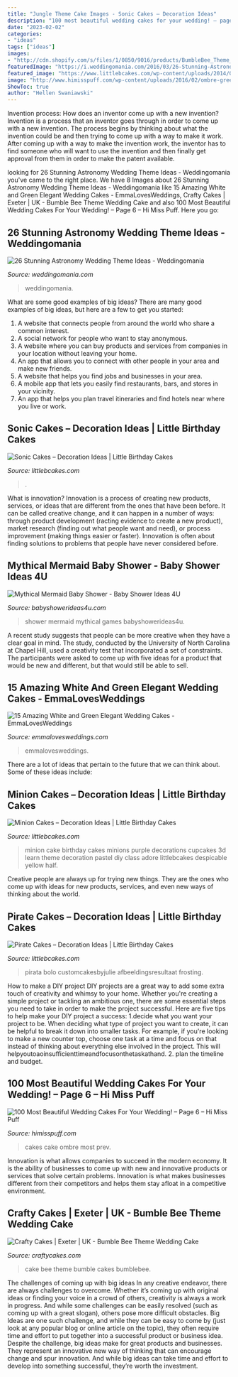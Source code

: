 ```yaml
---
title: "Jungle Theme Cake Images - Sonic Cakes – Decoration Ideas"
description: "100 most beautiful wedding cakes for your wedding! – page 6 – hi miss puff"
date: "2023-02-02"
categories:
- "ideas"
tags: ["ideas"]
images:
- "http://cdn.shopify.com/s/files/1/0850/9016/products/BumbleBee_Theme_Wedding_Cake_grande.JPG?v=1541264456"
featuredImage: "https://i.weddingomania.com/2016/03/26-Stunning-Astronomy-Wedding-Theme-Ideas-20.jpg"
featured_image: "https://www.littlebcakes.com/wp-content/uploads/2014/05/Sonic-Cakes-Images.jpg"
image: "http://www.himisspuff.com/wp-content/uploads/2016/02/ombre-green-wedding-cake.jpg"
ShowToc: true
author: "Hellen Swaniawski"
---
```



Invention process: How does an inventor come up with a new invention?
Invention is a process that an inventor goes through in order to come up with a new invention. The process begins by thinking about what the invention could be and then trying to come up with a way to make it work. After coming up with a way to make the invention work, the inventor has to find someone who will want to use the invention and then finally get approval from them in order to make the patent available.

	

		
looking for 26 Stunning Astronomy Wedding Theme Ideas - Weddingomania you've came to the right place. We have 8 Images about 26 Stunning Astronomy Wedding Theme Ideas - Weddingomania like 15 Amazing White and Green Elegant Wedding Cakes - EmmaLovesWeddings, Crafty Cakes | Exeter | UK - Bumble Bee Theme Wedding Cake and also 100 Most Beautiful Wedding Cakes For Your Wedding! – Page 6 – Hi Miss Puff. Here you go:
		
    
## 26 Stunning Astronomy Wedding Theme Ideas - Weddingomania

<img loading=lazy src="https://i.weddingomania.com/2016/03/26-Stunning-Astronomy-Wedding-Theme-Ideas-20.jpg" onerror="this.onerror=null;this.src='https://tse4.mm.bing.net/th?id=OIP.mWYaAoUP9uCfLFNX35iviQAAAA&amp;pid=15.1';" alt="26 Stunning Astronomy Wedding Theme Ideas - Weddingomania">

_Source: weddingomania.com_

>weddingomania. 

	

What are some good examples of big ideas?
There are many good examples of big ideas, but here are a few to get you started:
1. A website that connects people from around the world who share a common interest. 
2. A social network for people who want to stay anonymous. 
3. A website where you can buy products and services from companies in your location without leaving your home. 
4. An app that allows you to connect with other people in your area and make new friends. 
5. A website that helps you find jobs and businesses in your area. 
6. A mobile app that lets you easily find restaurants, bars, and stores in your vicinity. 
7. An app that helps you plan travel itineraries and find hotels near where you live or work.

    
## Sonic Cakes – Decoration Ideas | Little Birthday Cakes

<img loading=lazy src="https://www.littlebcakes.com/wp-content/uploads/2014/05/Sonic-Cakes-Images.jpg" onerror="this.onerror=null;this.src='https://tse2.mm.bing.net/th?id=OIP.FXqUi1_9AJ084J4nsdJzHwHaJ4&amp;pid=15.1';" alt="Sonic Cakes – Decoration Ideas | Little Birthday Cakes">

_Source: littlebcakes.com_

>. 

	

What is innovation?
Innovation is a process of creating new products, services, or ideas that are different from the ones that have been before. It can be called creative change, and it can happen in a number of ways: through product development (racting evidence to create a new product), market research (finding out what people want and need), or process improvement (making things easier or faster). Innovation is often about finding solutions to problems that people have never considered before.

    
## Mythical Mermaid Baby Shower - Baby Shower Ideas 4U

<img loading=lazy src="https://babyshowerideas4u.com/wp-content/uploads/2016/06/Mythical-Mermaid-Baby-Shower-Guest-Seating.jpg" onerror="this.onerror=null;this.src='https://tse2.mm.bing.net/th?id=OIP.OAEAXlPq3mFtBHPBhCIetgHaKP&amp;pid=15.1';" alt="Mythical Mermaid Baby Shower - Baby Shower Ideas 4U">

_Source: babyshowerideas4u.com_

>shower mermaid mythical games babyshowerideas4u. 

	

A recent study suggests that people can be more creative when they have a clear goal in mind. The study, conducted by the University of North Carolina at Chapel Hill, used a creativity test that incorporated a set of constraints. The participants were asked to come up with five ideas for a product that would be new and different, but that would still be able to sell.

    
## 15 Amazing White And Green Elegant Wedding Cakes - EmmaLovesWeddings

<img loading=lazy src="http://emmalovesweddings.com/wp-content/uploads/2018/04/simple-greens-and-white-flowers-wedding-cake-560x769.jpg" onerror="this.onerror=null;this.src='https://tse1.mm.bing.net/th?id=OIP.0vSkvcFyfy_SvWOaicharAHaKK&amp;pid=15.1';" alt="15 Amazing White and Green Elegant Wedding Cakes - EmmaLovesWeddings">

_Source: emmalovesweddings.com_

>emmalovesweddings. 

	

There are a lot of ideas that pertain to the future that we can think about. Some of these ideas include: 

    
## Minion Cakes – Decoration Ideas | Little Birthday Cakes

<img loading=lazy src="https://www.littlebcakes.com/wp-content/uploads/2014/02/Minion-Cake.jpg" onerror="this.onerror=null;this.src='https://tse2.mm.bing.net/th?id=OIP.VbXR6RYviWBmh6kBs5nCUwHaKo&amp;pid=15.1';" alt="Minion Cakes – Decoration Ideas | Little Birthday Cakes">

_Source: littlebcakes.com_

>minion cake birthday cakes minions purple decorations cupcakes 3d learn theme decoration pastel diy class adore littlebcakes despicable yellow half. 

	

Creative people are always up for trying new things. They are the ones who come up with ideas for new products, services, and even new ways of thinking about the world.

    
## Pirate Cakes – Decoration Ideas | Little Birthday Cakes

<img loading=lazy src="https://www.littlebcakes.com/wp-content/uploads/2013/08/Pirate-Cake.jpg" onerror="this.onerror=null;this.src='https://tse3.mm.bing.net/th?id=OIP.R3Y5PYGv4gTqSeNIEjy6xQHaKt&amp;pid=15.1';" alt="Pirate Cakes – Decoration Ideas | Little Birthday Cakes">

_Source: littlebcakes.com_

>pirata bolo customcakesbyjulie afbeeldingsresultaat frosting. 

	

How to make a DIY project
DIY projects are a great way to add some extra touch of creativity and whimsy to your home. Whether you're creating a simple project or tackling an ambitious one, there are some essential steps you need to take in order to make the project successful. Here are five tips to help make your DIY project a success: 
1.decide what you want your project to be. When deciding what type of project you want to create, it can be helpful to break it down into smaller tasks. For example, if you're looking to make a new counter top, choose one task at a time and focus on that instead of thinking about everything else involved in the project. This will helpyoutoaoinsufficienttimeandfocusonthetaskathand. 
2. plan the timeline and budget.

    
## 100 Most Beautiful Wedding Cakes For Your Wedding! – Page 6 – Hi Miss Puff

<img loading=lazy src="http://www.himisspuff.com/wp-content/uploads/2016/02/ombre-green-wedding-cake.jpg" onerror="this.onerror=null;this.src='https://tse3.mm.bing.net/th?id=OIP.A-awFDgz_1T9WPiw35iL_wHaJ3&amp;pid=15.1';" alt="100 Most Beautiful Wedding Cakes For Your Wedding! – Page 6 – Hi Miss Puff">

_Source: himisspuff.com_

>cakes cake ombre most prev. 

	

Innovation is what allows companies to succeed in the modern economy. It is the ability of businesses to come up with new and innovative products or services that solve certain problems. Innovation is what makes businesses different from their competitors and helps them stay afloat in a competitive environment.

    
## Crafty Cakes | Exeter | UK - Bumble Bee Theme Wedding Cake

<img loading=lazy src="http://cdn.shopify.com/s/files/1/0850/9016/products/BumbleBee_Theme_Wedding_Cake_grande.JPG?v=1541264456" onerror="this.onerror=null;this.src='https://tse2.mm.bing.net/th?id=OIP.BoYSF4ha_f4LtZinrO6QggAAAA&amp;pid=15.1';" alt="Crafty Cakes | Exeter | UK - Bumble Bee Theme Wedding Cake">

_Source: craftycakes.com_

>cake bee theme bumble cakes bumblebee. 

	

The challenges of coming up with big ideas
In any creative endeavor, there are always challenges to overcome. Whether it’s coming up with original ideas or finding your voice in a crowd of others, creativity is always a work in progress. And while some challenges can be easily resolved (such as coming up with a great slogan), others pose more difficult obstacles. Big Ideas are one such challenge, and while they can be easy to come by (just look at any popular blog or online article on the topic), they often require time and effort to put together into a successful product or business idea.
Despite the challenge, big ideas make for great products and businesses. They represent an innovative new way of thinking that can encourage change and spur innovation. And while big ideas can take time and effort to develop into something successful, they’re worth the investment.

